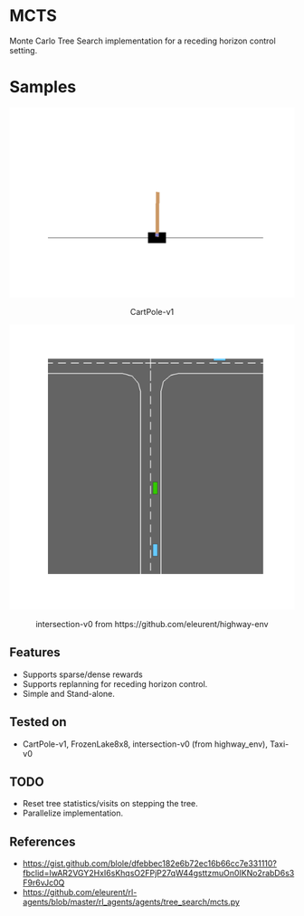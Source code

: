 # MCTS
Monte Carlo Tree Search implementation for a receding horizon control setting.

# Samples

<p align="center">
  <img src="/samples/gym_animation.gif" alt="Sublime's custom image"/>
</p>
<p align="center"> 
   CartPole-v1
 </p>
<p align="center">
  <img src="/samples/intersection.gif" alt="Sublime's custom image"/>
</p>

<p align="center"> 
   intersection-v0 from https://github.com/eleurent/highway-env
 </p>

## Features

- Supports sparse/dense rewards
- Supports replanning for receding horizon control.
- Simple and Stand-alone. 

## Tested on

- CartPole-v1, FrozenLake8x8, intersection-v0 (from highway_env), Taxi-v0

## TODO 

- Reset tree statistics/visits on stepping the tree.
- Parallelize implementation.

## References

- https://gist.github.com/blole/dfebbec182e6b72ec16b66cc7e331110?fbclid=IwAR2VGY2HxI6sKhqsO2FPjP27qW44gsttzmuOn0IKNo2rabD6s3F9r6vJc0Q
- https://github.com/eleurent/rl-agents/blob/master/rl_agents/agents/tree_search/mcts.py
